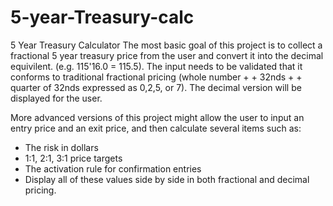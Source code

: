 # 5-year-Treasury-calc
5 Year Treasury Calculator
The most basic goal of this project is to collect a fractional 5 year treasury price from the user and convert it into the decimal equivilent. (e.g. 115'16.0 = 115.5). The input needs to be validated that it conforms to traditional fractional pricing (whole number + <apostrophe> + 32nds + <decimal> + quarter of 32nds expressed as 0,2,5, or 7). The decimal version will be displayed for the user.

More advanced versions of this project might allow the user to input an entry price and an exit price, and then calculate several items such as:
  - The risk in dollars
  - 1:1, 2:1, 3:1 price targets
  - The activation rule for confirmation entries
  - Display all of these values side by side in both fractional and decimal pricing.
